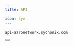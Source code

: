 ```yaml
---
title: API

icon: sym
---
```


<div class="code-block-wrapper"><!-- Note: Change nodename -->
  <pre><code>api-aaronetwork.sychonix.com</code></pre>
  <button class="copy-btn"><i class="fas fa-copy"></i></button>
</div>
